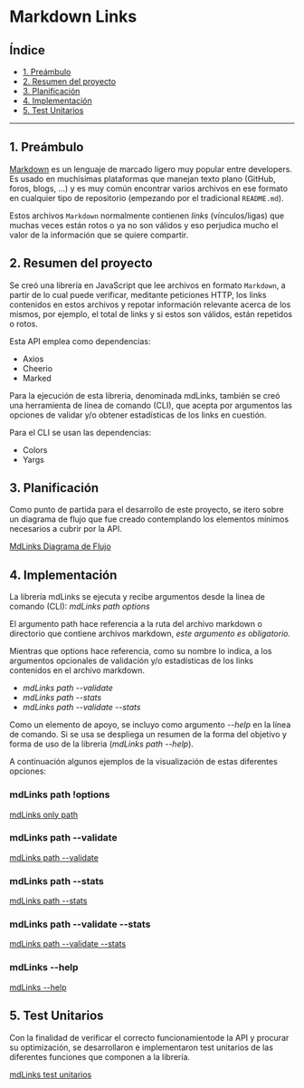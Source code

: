 # Markdown Links

## Índice

* [1. Preámbulo](#1-preámbulo)
* [2. Resumen del proyecto](#2-resumen-del-proyecto)
* [3. Planificación](#3-planificación)
* [4. Implementación](#4-implementación)
* [5. Test Unitarios](#5-test-unitarios)

***

## 1. Preámbulo

[Markdown](https://es.wikipedia.org/wiki/Markdown) es un lenguaje de marcado
ligero muy popular entre developers. Es usado en muchísimas plataformas que
manejan texto plano (GitHub, foros, blogs, ...) y es muy común
encontrar varios archivos en ese formato en cualquier tipo de repositorio
(empezando por el tradicional `README.md`).

Estos archivos `Markdown` normalmente contienen _links_ (vínculos/ligas) que
muchas veces están rotos o ya no son válidos y eso perjudica mucho el valor de
la información que se quiere compartir.

## 2. Resumen del proyecto

Se creó una librería en JavaScript que lee archivos en formato `Markdown`,
a partir de lo cual puede verificar, meditante peticiones HTTP, 
los links contenidos en estos archivos y repotar 
información relevante acerca de los mismos, por ejemplo, 
el total de links y si estos son válidos, están repetidos o rotos.

Esta API emplea como dependencias: 

* Axios
* Cheerio
* Marked

Para la ejecución de esta libreria, denominada mdLinks, también se creó una
herramienta de línea de comando (CLI), que acepta por argumentos las 
opciones de validar y/o obtener estadísticas de los links en cuestión.

Para el CLI se usan las dependencias:

* Colors
* Yargs

## 3. Planificación

Como punto de partida para el desarrollo de este proyecto, se itero sobre
un diagrama de flujo que fue creado contemplando los elementos mínimos
necesarios a cubrir por la API.

[MdLinks Diagrama de Flujo](./images_readme/mdLinks_flowChart.png)

## 4. Implementación

La librería mdLinks se ejecuta y recibe argumentos desde la linea de comando
(CLI):  _mdLinks_ _path_ _options_

El argumento path hace referencia a la ruta del archivo markdown o directorio 
que contiene archivos markdown, _este argumento es obligatorio._

Mientras que options hace referencia, como su nombre lo
indica, a los argumentos opcionales de validación y/o estadísticas de 
los links contenidos en el archivo markdown.

* _mdLinks_ _path_ _--validate_
* _mdLinks_ _path_ _--stats_
* _mdLinks_ _path_ _--validate --stats_

Como un elemento de apoyo, se incluyo como argumento _--help_ en la
línea de comando. Si se usa se despliega un resumen de la forma del objetivo
y forma de uso de la libreria (_mdLinks_ _path_ _--help_).

A continuación algunos ejemplos de la visualización de estas diferentes
opciones:

### mdLinks path !options 

[mdLinks only path](./images_readme/mdLinks.png)

### mdLinks path --validate

[mdLinks path --validate](./images_readme/mdLinks_v.png)

### mdLinks path --stats

[mdLinks path --stats](./images_readme/mdLinks_s.png)

### mdLinks path --validate --stats

[mdLinks path --validate --stats](./images_readme/mdLinks_v_s.png)

### mdLinks --help

[mdLinks --help](./images_readme/mdLinks_h.png)

## 5. Test Unitarios

Con la finalidad de verificar el correcto funcionamientode la API y procurar 
su optimización, se desarrollaron e implementaron test unitarios 
de las diferentes funciones que componen a la librería.

[mdLinks test unitarios](./images_readme/mdLinks_tests.png)